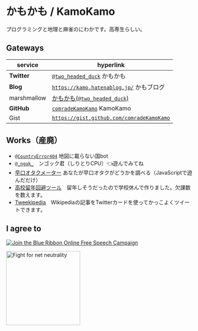 # かもかも / KamoKamo
プログラミングと地理と麻雀のにわかです。高専生らしい。  
## Gateways

| service | hyperlink |
| ------------- | ------------- |
| **Twitter** | [`@two_headed_duck`](https://twitter.com/two_headed_duck) かもかも |
| **Blog** | [`https://kamo.hatenablog.jp/`](https://kamo.hatenablog.jp/) かもブログ |
| marshmallow | [かもかも(`@two_headed_duck`)](https://marshmallow-qa.com/two_headed_duck?utm_medium=url_text&utm_source=promotion) |
| **GitHub** | [`comradeKamoKamo`](https://github.com/comradeKamoKamo/) KamoKamo |
| Gist | [`https://gist.github.com/comradeKamoKamo`](https://gist.github.com/comradeKamoKamo) |
  
## Works（産廃）
- [`@CountryError404`](https://twitter.com/countryerror404) 地図に載らない国bot
- [`@_ngok_`](https://twitter.com/_ngok_)　ンゴック君（しりとりCPU）👈遊んでみてね
- [早口オタクメーター](https://comradekamokamo.github.io/hayakuti_otaku_meter/) あなたが早口オタクがどうかを調べる（JavaScriptで遊んだだけ） 
- [高校留年回避ツール](https://comradekamokamo.github.io/absent_manager/)　留年しそうだったので学校休んで作りました。欠課数を数えます。  
- [Tweekipedia](https://tweekipedia.azurewebsites.net/)　Wikipediaの記事をTwitterカードを使ってかっこよくツイートできます。  
## I agree to

<a href="https://www.eff.org/pages/blue-ribbon-campaign"><img src="https://www.eff.org/files/brstrip.gif" alt="Join the Blue Ribbon Online Free Speech Campaign" /></a>

    

<a href="https://www.battleforthenet.com/"><img src="https://www.battleforthenet.com/media/banners/300x200%20PURPLE.png" width="200px" alt="Fight for net neutrality"/></a>
